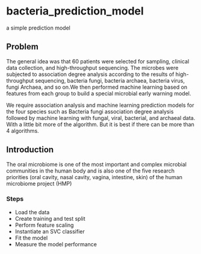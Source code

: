 # bacteria_prediction_model
a simple prediction model

## Problem
The general idea was that 60 patients were selected for sampling, clinical data collection, and high-throughput sequencing. The microbes were subjected to association degree analysis according to the results of high-throughput sequencing, bacteria fungi, bacteria archaea, bacteria virus, fungi Archaea, and so on.We then performed machine learning based on features from each group to build a special microbial early warning model.

We require association analysis and machine learning prediction models for the four species such as Bacteria fungi association degree analysis followed by machine learning with fungal, viral, bacterial, and archaeal data. With a little bit more of the algorithm. But it is best if there can be more than 4 algorithms.

## Introduction
The oral microbiome is one of the most important and complex microbial communities in the human body and is also one of the five research priorities (oral cavity, nasal cavity, vagina, intestine, skin) of the human microbiome project (HMP)

### Steps
* Load the data
* Create training and test split
* Perform feature scaling
* Instantiate an SVC classifier
* Fit the model
* Measure the model performance
